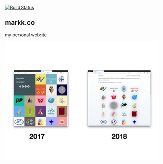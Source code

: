 [![Build Status](https://travis-ci.org/keller-mark/markk.co.svg?branch=master)](https://travis-ci.org/keller-mark/markk.co)

## markk.co
my personal website

<img src="old-new.png" alt="Comparison to past version" width="700">